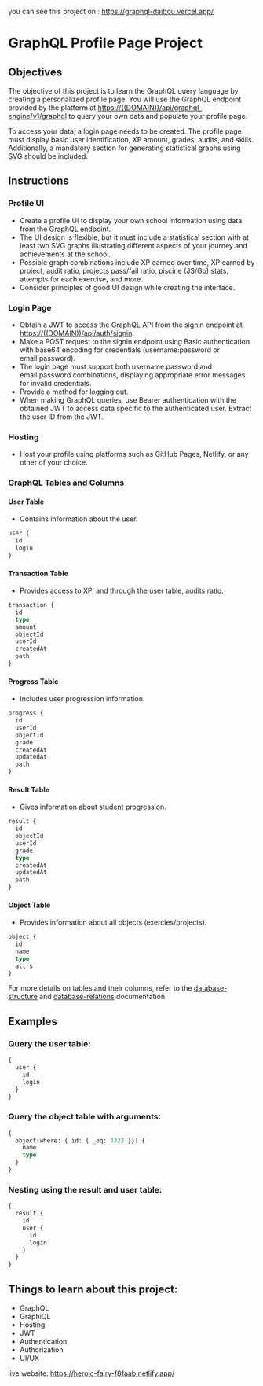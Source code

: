 you can see this project on : https://graphql-daibou.vercel.app/

# GraphQL Profile Page Project

## Objectives

The objective of this project is to learn the GraphQL query language by creating a personalized profile page. You will use the GraphQL endpoint provided by the platform at [https://((DOMAIN))/api/graphql-engine/v1/graphql](https://((DOMAIN))/api/graphql-engine/v1/graphql) to query your own data and populate your profile page.

To access your data, a login page needs to be created. The profile page must display basic user identification, XP amount, grades, audits, and skills. Additionally, a mandatory section for generating statistical graphs using SVG should be included.

## Instructions

### Profile UI

- Create a profile UI to display your own school information using data from the GraphQL endpoint.
- The UI design is flexible, but it must include a statistical section with at least two SVG graphs illustrating different aspects of your journey and achievements at the school.
- Possible graph combinations include XP earned over time, XP earned by project, audit ratio, projects pass/fail ratio, piscine (JS/Go) stats, attempts for each exercise, and more.
- Consider principles of good UI design while creating the interface.

### Login Page

- Obtain a JWT to access the GraphQL API from the signin endpoint at [https://((DOMAIN))/api/auth/signin](https://((DOMAIN))/api/auth/signin).
- Make a POST request to the signin endpoint using Basic authentication with base64 encoding for credentials (username:password or email:password).
- The login page must support both username:password and email:password combinations, displaying appropriate error messages for invalid credentials.
- Provide a method for logging out.
- When making GraphQL queries, use Bearer authentication with the obtained JWT to access data specific to the authenticated user. Extract the user ID from the JWT.

### Hosting

- Host your profile using platforms such as GitHub Pages, Netlify, or any other of your choice.

### GraphQL Tables and Columns

#### User Table

- Contains information about the user.

```graphql
user {
  id
  login
}
```

#### Transaction Table

- Provides access to XP, and through the user table, audits ratio.

```graphql
transaction {
  id
  type
  amount
  objectId
  userId
  createdAt
  path
}
```

#### Progress Table

- Includes user progression information.

```graphql
progress {
  id
  userId
  objectId
  grade
  createdAt
  updatedAt
  path
}
```

#### Result Table

- Gives information about student progression.

```graphql
result {
  id
  objectId
  userId
  grade
  type
  createdAt
  updatedAt
  path
}
```

#### Object Table

- Provides information about all objects (exercies/projects).

```graphql
object {
  id
  name
  type
  attrs
}
```

For more details on tables and their columns, refer to the [database-structure](database-structure) and [database-relations](database-relations) documentation.

## Examples

### Query the user table:

```graphql
{
  user {
    id
    login
  }
}
```

### Query the object table with arguments:
```graphql
{
  object(where: { id: { _eq: 3323 }}) {
    name
    type
  }
}
```

### Nesting using the result and user table:
```graphql
{
  result {
    id
    user {
      id
      login
    }
  }
}
```

## Things to learn about this project:
- GraphQL
- GraphiQL
- Hosting
- JWT
- Authentication
- Authorization
- UI/UX

live website: https://heroic-fairy-f81aab.netlify.app/
